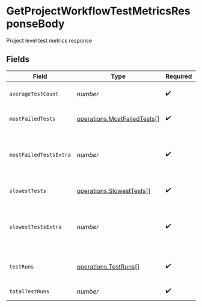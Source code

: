 # GetProjectWorkflowTestMetricsResponseBody

Project level test metrics response


## Fields

| Field                                                                               | Type                                                                                | Required                                                                            | Description                                                                         |
| ----------------------------------------------------------------------------------- | ----------------------------------------------------------------------------------- | ----------------------------------------------------------------------------------- | ----------------------------------------------------------------------------------- |
| `averageTestCount`                                                                  | *number*                                                                            | :heavy_check_mark:                                                                  | The average number of tests executed per run                                        |
| `mostFailedTests`                                                                   | [operations.MostFailedTests](../../../sdk/models/operations/mostfailedtests.md)[]   | :heavy_check_mark:                                                                  | Metrics for the most frequently failing tests                                       |
| `mostFailedTestsExtra`                                                              | *number*                                                                            | :heavy_check_mark:                                                                  | The number of tests with the same success rate being omitted from most_failed_tests |
| `slowestTests`                                                                      | [operations.SlowestTests](../../../sdk/models/operations/slowesttests.md)[]         | :heavy_check_mark:                                                                  | Metrics for the slowest running tests                                               |
| `slowestTestsExtra`                                                                 | *number*                                                                            | :heavy_check_mark:                                                                  | The number of tests with the same duration rate being omitted from slowest_tests    |
| `testRuns`                                                                          | [operations.TestRuns](../../../sdk/models/operations/testruns.md)[]                 | :heavy_check_mark:                                                                  | Test counts grouped by pipeline number and workflow id                              |
| `totalTestRuns`                                                                     | *number*                                                                            | :heavy_check_mark:                                                                  | The total number of test runs                                                       |